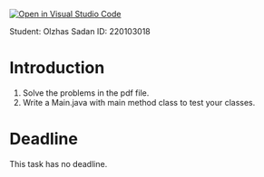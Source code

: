 [![Open in Visual Studio Code](https://classroom.github.com/assets/open-in-vscode-c66648af7eb3fe8bc4f294546bfd86ef473780cde1dea487d3c4ff354943c9ae.svg)](https://classroom.github.com/online_ide?assignment_repo_id=9999857&assignment_repo_type=AssignmentRepo)

Student: Olzhas Sadan
ID: 220103018
# Introduction
1. Solve the problems in the pdf file.
2. Write a Main.java with main method class to test your classes.

# Deadline
This task has no deadline.
